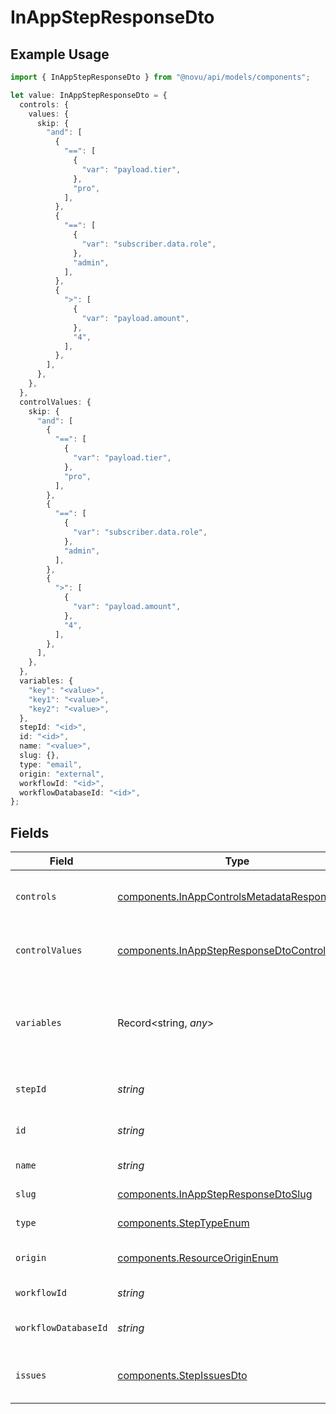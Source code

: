 # InAppStepResponseDto

## Example Usage

```typescript
import { InAppStepResponseDto } from "@novu/api/models/components";

let value: InAppStepResponseDto = {
  controls: {
    values: {
      skip: {
        "and": [
          {
            "==": [
              {
                "var": "payload.tier",
              },
              "pro",
            ],
          },
          {
            "==": [
              {
                "var": "subscriber.data.role",
              },
              "admin",
            ],
          },
          {
            ">": [
              {
                "var": "payload.amount",
              },
              "4",
            ],
          },
        ],
      },
    },
  },
  controlValues: {
    skip: {
      "and": [
        {
          "==": [
            {
              "var": "payload.tier",
            },
            "pro",
          ],
        },
        {
          "==": [
            {
              "var": "subscriber.data.role",
            },
            "admin",
          ],
        },
        {
          ">": [
            {
              "var": "payload.amount",
            },
            "4",
          ],
        },
      ],
    },
  },
  variables: {
    "key": "<value>",
    "key1": "<value>",
    "key2": "<value>",
  },
  stepId: "<id>",
  id: "<id>",
  name: "<value>",
  slug: {},
  type: "email",
  origin: "external",
  workflowId: "<id>",
  workflowDatabaseId: "<id>",
};
```

## Fields

| Field                                                                                                        | Type                                                                                                         | Required                                                                                                     | Description                                                                                                  |
| ------------------------------------------------------------------------------------------------------------ | ------------------------------------------------------------------------------------------------------------ | ------------------------------------------------------------------------------------------------------------ | ------------------------------------------------------------------------------------------------------------ |
| `controls`                                                                                                   | [components.InAppControlsMetadataResponseDto](../../models/components/inappcontrolsmetadataresponsedto.md)   | :heavy_check_mark:                                                                                           | Controls metadata for the in-app step                                                                        |
| `controlValues`                                                                                              | [components.InAppStepResponseDtoControlValues](../../models/components/inappstepresponsedtocontrolvalues.md) | :heavy_minus_sign:                                                                                           | Control values for the in-app step                                                                           |
| `variables`                                                                                                  | Record<string, *any*>                                                                                        | :heavy_check_mark:                                                                                           | JSON Schema for variables, follows the JSON Schema standard                                                  |
| `stepId`                                                                                                     | *string*                                                                                                     | :heavy_check_mark:                                                                                           | Unique identifier of the step                                                                                |
| `id`                                                                                                         | *string*                                                                                                     | :heavy_check_mark:                                                                                           | Database identifier of the step                                                                              |
| `name`                                                                                                       | *string*                                                                                                     | :heavy_check_mark:                                                                                           | Name of the step                                                                                             |
| `slug`                                                                                                       | [components.InAppStepResponseDtoSlug](../../models/components/inappstepresponsedtoslug.md)                   | :heavy_check_mark:                                                                                           | Slug of the step                                                                                             |
| `type`                                                                                                       | [components.StepTypeEnum](../../models/components/steptypeenum.md)                                           | :heavy_check_mark:                                                                                           | Type of the step                                                                                             |
| `origin`                                                                                                     | [components.ResourceOriginEnum](../../models/components/resourceoriginenum.md)                               | :heavy_check_mark:                                                                                           | Origin of the workflow                                                                                       |
| `workflowId`                                                                                                 | *string*                                                                                                     | :heavy_check_mark:                                                                                           | Workflow identifier                                                                                          |
| `workflowDatabaseId`                                                                                         | *string*                                                                                                     | :heavy_check_mark:                                                                                           | Workflow database identifier                                                                                 |
| `issues`                                                                                                     | [components.StepIssuesDto](../../models/components/stepissuesdto.md)                                         | :heavy_minus_sign:                                                                                           | Issues associated with the step                                                                              |